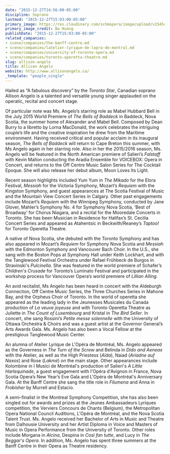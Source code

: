 ```yaml
---
date: "2015-12-27T14:56:00-05:00"
discipline: Soprano
lastmod: "2015-12-27T15:03:00-05:00"
primary_image: https://res.cloudinary.com/schmopera/image/upload/v1545409169/media/webhook-uploads/1451246322097/AllisonAngelo---pc-Bo-Hunag.jpg.jpg
primary_image_credit: Bo Huang
publishDate: "2015-12-27T15:03:00-05:00"
related_companies:
- scene/companies/the-banff-centre.md
- scene/companies/latelier-lyrique-de-lopra-de-montral.md
- scene/companies/university-of-toronto-opera.md
- scene/companies/toronto-operetta-theatre.md
slug: allison-angelo
title: Allison Angelo
website: http://www.allisonangelo.ca/
_template: "people_single"
---
```


Hailed as “A fabulous discovery” by the *Toronto Star*, Canadian soprano Allison Angelo is a talented and versatile young singer applauded on the operatic, recital and concert stage.

Of particular note was Ms. Angelo’s starring role as Mabel Hubbard Bell in the July 2015 World Premiere of *The Bells of Baddeck* in Baddeck, Nova Scotia, the summer home of Alexander and Mabel Bell. Composed by Dean Burry to a libretto by Lorna MacDonald, the work celebrates the intriguing couple’s life and the creative inspiration he drew from the Maritime environment. Having received critical and popular acclaim in its inaugural season, *The Bells of Baddeck* will return to Cape Breton this summer, with Ms Angelo again in her starring role. Also in her the 2015/2016 season, Ms. Angelo will be featured in the North American premiere of Salieri’s *Falstaff* with Kevin Mallon conducting the Aradia Ensemble for VOICEBOX: Opera in Concert, and returns to the Off Centre Music Salon Series for The Cocktail Epoque. She will also release her debut album, Moon Loves Its Light.

Recent season highlights included Yum Yum in *The Mikado* for the Elora Festival, *Messiah* for the Victoria Symphony, Mozart’s *Requiem* with the Kingston Symphony, and guest appearances at The Scotia Festival of Music and the Mountain View Concert Series in Calgary. Other past engagements include Mozart’s *Requiem* with the Winnipeg Symphony, conducted by Jane Glover, Mahler’s Symphony No. 4 for Symphony Nova Scotia, ‘Best of Broadway’ for Chorus Niagara, and a recital for the Mooredale Concerts in Toronto. She has been Musician in Residence for Halifax’s St. Cecilia Concert Series and appeared as Atahentsic in Beckwith/Reaney’s *Taptoo!* for Toronto Operetta Theatre.

A native of Nova Scotia, she debuted with the Toronto Symphony and has also appeared in Mozart’s *Requiem* for Symphony Nova Scotia and *Messiah* with the Edmonton Symphony and Vancouver Bach Choir. In the U.S., she sang with the Boston Pops at Symphony Hall under Keith Lockhart, and with the Tanglewood Festival Orchestra under Rafael Frühbeck de Burgos in Stravinski's *Pulcinella*. She was featured in the world premiere of Schafer’s *Children's Crusade* for Toronto’s Luminato Festival and participated in the workshop process for Vancouver Opera’s world premiere of *Lillian Alling*.

An avid recitalist, Ms Angelo has been heard in concert with the Aldeburgh Connection, Off Centre Music Series, the Three Churches Series in Mahone Bay, and the Orpheus Choir of Toronto. In the world of operetta she appeared as the leading lady in the Jeunesses Musicales du Canada production of *La veuve joyeuse* and with Toronto Operetta Theatre as Juliette in *The Count of Luxembourg* and Kristal in *The Bird Seller*. In concert, she sang Rossini’s *Petite messe solennelle* with the University of Ottawa Orchestra & Choirs and was a guest artist at the Governor General’s Arts Awards Gala. Ms. Angelo has also been a Vocal Fellow at the prestigious Tanglewood Music Center.

An alumna of Atelier Lyrique de L'Opéra de Montréal, Ms. Angelo appeared as the Governess in *The Turn of the Screw* and Belinda in *Dido and Aeneas* with the Atelier, as well as the High Priestess (*Aïda*), Naiad (*Ariadne auf Naxos*) and Rose (*Lakmé*) on the main stage. Other appearances include Kolombine in I Musici de Montréal's production of Salieri's *A Little Harlequinade*, a guest engagement with l'Opéra d'Avignon in France, Nova Scotia Opera’s New Year’s Eve Gala and L'Opéra de Montréal's Anniversary Gala. At the Banff Centre she sang the title role in *Filumena* and Anna in *Frobisher* by Murrell and Estacio.

A semi-finalist in the Montreal Symphony Competition, she has also been singled out for awards and prizes at the Jeunes Ambassadeurs Lyriques competition, the Verviers Concours de Chants (Belgium), the Metropolitan Opera National Council Auditions, L'Opéra de Montréal, and the Nova Scotia Talent Trust. Ms. Angelo received her Bachelor of Arts in Music and Theatre from Dalhousie University and her Artist Diploma in Voice and Masters of Music in Opera Performance from the University of Toronto. Other roles include Morgana in *Alcina*, Despina in *Così fan tutte*, and Lucy in *The Beggar's Opera*. In addition, Ms. Angelo has spent three summers at the Banff Centre in their Opera as Theatre residency. 
